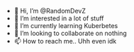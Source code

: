 - 👋 Hi, I’m @RandomDevZ
- 👀 I’m interested in a lot of stuff
- 🌱 I’m currently learning Kuberbetes
- 💞️ I’m looking to collaborate on nothing
- 📫 How to reach me.. Uhh even idk

<!---
RandomDevZ/RandomDevZ is a ✨ special ✨ repository because its `README.md` (this file) appears on your GitHub profile.
You can click the Preview link to take a look at your changes.
--->
